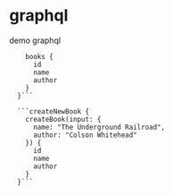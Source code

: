 # graphql
demo graphql

```query {
    books {
      id
      name
      author
    }
  }```

  ```createNewBook {
    createBook(input: {
      name: "The Underground Railroad",
      author: "Colson Whitehead"
    }) {
      id
      name
      author
    }
  }```